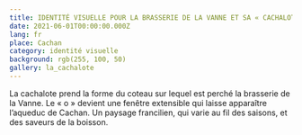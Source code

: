 ```yaml
---
title: IDENTITÉ VISUELLE POUR LA BRASSERIE DE LA VANNE ET SA « CACHALOTE »
date: 2021-06-01T00:00:00.000Z
lang: fr
place: Cachan
category: identité visuelle
background: rgb(255, 100, 50)
gallery: la_cachalote
---
```

La cachalote prend la forme du coteau sur lequel est perché la brasserie de la Vanne. Le « o » devient une fenêtre extensible qui laisse apparaître l’aqueduc de Cachan. Un paysage francilien, qui varie au fil des saisons, et des saveurs de la boisson. 
